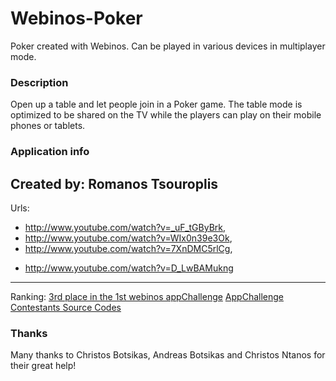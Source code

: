 Webinos-Poker
=============

Poker created with Webinos. Can be played in various devices in multiplayer mode.

### Description
Open up a table and let people join in a Poker game. The table mode is optimized to be shared on the TV while the players can play on their mobile phones or tablets.

### Application info
Created by: Romanos Tsouroplis
---
Urls: 	
* http://www.youtube.com/watch?v=_uF_tGByBrk,
* http://www.youtube.com/watch?v=WIx0n39e3Ok,
* http://www.youtube.com/watch?v=7XnDMC5rlCg,
- http://www.youtube.com/watch?v=D_LwBAMukng
---
Ranking: 	[3rd place in the 1st webinos appChallenge](http://www.webinos.org/appchallenge/ "Webinos appChallenge")
			[AppChallenge Contestants Source Codes](https://github.com/webinos-apps/webinos-appChallenge "Github's SC")

### Thanks
Many thanks to Christos Botsikas, Andreas Botsikas and Christos Ntanos for their great help!